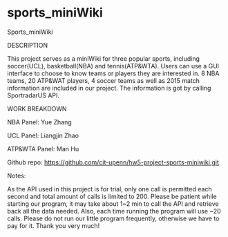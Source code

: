 # sports_miniWiki
Sports_miniWiki

DESCRIPTION

This project serves as a miniWiki for three popular sports, including soccer(UCL), basketball(NBA) and tennis(ATP&WTA). Users can use a GUI interface to choose to know teams or players they are interested in. 8 NBA teams, 20 ATP&WAT players, 4 soccer teams as well as 2015 match information are included in our project. The information is got by calling SportradarUS API. 

WORK BREAKDOWN

NBA Panel: Yue Zhang

UCL Panel: Liangjin Zhao

ATP&WTA Panel: Man Hu


Github repo: https://github.com/cit-upenn/hw5-project-sports-miniwiki.git

Notes:

As the API used in this project is for trial, only one call is permitted each second and total amount of calls is limited to 200. Please be patient while starting our program, it may take about 1~2 min to call the API and retrieve back all the data needed. Also, each time running the program will use ~20 calls. Please do not run our little program frequently, otherwise we have to pay for it. Thank you very much!
